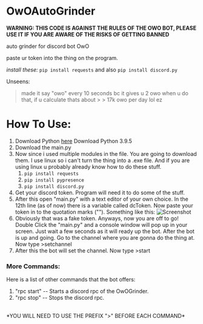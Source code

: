 # OwOAutoGrinder
__WARNING: THIS CODE IS AGAINST THE RULES OF THE OWO BOT, PLEASE USE IT IF YOU ARE AWARE OF THE RISKS OF GETTING BANNED__

auto grinder for discord bot OwO

paste ur token into the thing on the program.

*install these:*
```pip install requests```
and also
```pip install discord.py```

Unseens:
> made it say "owo" every 10 seconds bc it gives u 2 owo when u do that, if u calculate thats about > > 17k owo per day lol ez

# __How To Use:__
1. Download Python [here](https://www.python.org/downloads/) Download Python 3.9.5
1. Download the main.py
1. Now since i used multiple modules in the file. You are going to download them. I use linux so i can't turn the thing into a .exe file. And if you are using linux u probably already know how to do these stuff.
    1. ```pip install requests```
    1. ```pip install pypresence```
    1. ```pip install discord.py```
1. Get your discord token. Program will need it to do some of the stuff.
1. After this open "main.py" with a text editor of your own choice. In the 12th line (as of now) there is a variable called dcToken. Now paste your token in to the quotation marks (""). Something like this:
![Screenshot](https://imgur.com/a/t8CWANC)
1. Obviously that was a fake token. Anyways, now you are off to go! Double Click the "main.py" and a console window will pop up in your screen. Just wait a few seconds as it will ready up the bot. After the bot is up and going. Go to the channel where you are gonna do the thing at. Now type >setchannel
1. After this the bot will set the channel. Now type >start

### More Commands:
Here is a list of other commands that the bot offers:
1. "rpc start" -- Starts a discord rpc of the OwOGrinder.
1. "rpc stop" -- Stops the discord rpc.
</br>
*YOU WILL NEED TO USE THE PREFIX ">" BEFORE EACH COMMAND*